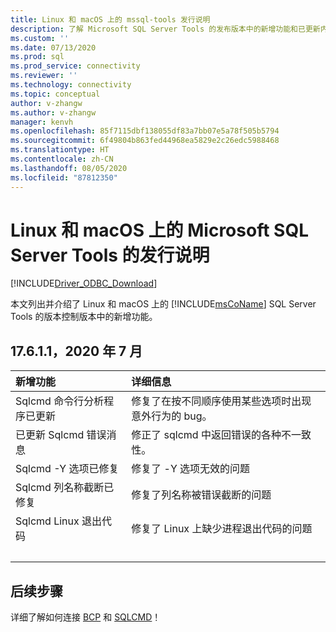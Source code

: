 ```yaml
---
title: Linux 和 macOS 上的 mssql-tools 发行说明
description: 了解 Microsoft SQL Server Tools 的发布版本中的新增功能和已更新内容。
ms.custom: ''
ms.date: 07/13/2020
ms.prod: sql
ms.prod_service: connectivity
ms.reviewer: ''
ms.technology: connectivity
ms.topic: conceptual
author: v-zhangw
ms.author: v-zhangw
manager: kenvh
ms.openlocfilehash: 85f7115dbf138055df83a7bb07e5a78f505b5794
ms.sourcegitcommit: 6f49804b863fed44968ea5829e2c26edc5988468
ms.translationtype: HT
ms.contentlocale: zh-CN
ms.lasthandoff: 08/05/2020
ms.locfileid: "87812350"
---
```

# <a name="release-notes-for-the-microsoft-sql-server-tools-on-linux-and-macos"></a>Linux 和 macOS 上的 Microsoft SQL Server Tools 的发行说明

[!INCLUDE[Driver_ODBC_Download](../../../includes/driver_odbc_download.md)]

本文列出并介绍了 Linux 和 macOS 上的 [!INCLUDE[msCoName](../../../includes/msconame_md.md)] SQL Server Tools 的版本控制版本中的新增功能。

## <a name="17611-july-2020"></a>17.6.1.1，2020 年 7 月

| 新增功能 | 详细信息 |
| :------------ | :------ |
| Sqlcmd 命令行分析程序已更新 | 修复了在按不同顺序使用某些选项时出现意外行为的 bug。 |
| 已更新 Sqlcmd 错误消息 | 修正了 sqlcmd 中返回错误的各种不一致性。 |
| Sqlcmd -Y 选项已修复 | 修复了 -Y 选项无效的问题 |
| Sqlcmd 列名称截断已修复 | 修复了列名称被错误截断的问题 |
| Sqlcmd Linux 退出代码 | 修复了 Linux 上缺少进程退出代码的问题 |
| &nbsp; | &nbsp; |

## <a name="next-steps"></a>后续步骤

详细了解如何连接 [BCP](connecting-with-bcp.md) 和 [SQLCMD](connecting-with-sqlcmd.md)！
